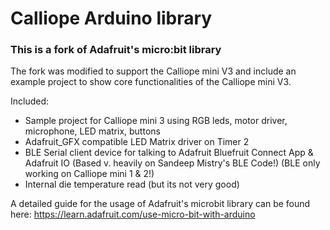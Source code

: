 # Calliope Arduino library

### This is a fork of Adafruit's micro:bit library
The fork was modified to support the Calliope mini V3 and include an example project to show core functionalities of the Calliope mini V3.

Included: 

  * Sample project for Calliope mini 3 using RGB leds, motor driver, microphone, LED matrix, buttons
  * Adafruit_GFX compatible LED Matrix driver on Timer 2
  * BLE Serial client device for talking to Adafruit Bluefruit Connect App & Adafruit IO (Based v. heavily on Sandeep Mistry's BLE Code!) (BLE only working on Calliope mini 1 & 2!)
  * Internal die temperature read (but its not very good)

A detailed guide for the usage of Adafruit's microbit library can be found here: https://learn.adafruit.com/use-micro-bit-with-arduino
